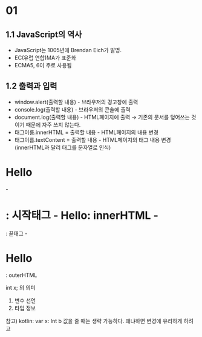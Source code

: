 # 01
## 1.1 JavaScript의 역사
- JavaScript는 1005년에 Brendan Eich가 발명.
- EC(유럽 연합)MA가 표준화
- ECMA5, 6이 주로 사용됨

## 1.2 출력과 입력
- window.alert(출력할 내용) - 브라우저의 경고창에 출력
- console.log(출력할 내용) - 브라우저의 콘솔에 출력
- document.log(출력할 내용) - HTML페이지에 출력 → 기존의 문서를 덮어쓰는 것이기 때문에 자주 쓰지 않는다.
- 태그이름.innerHTML = 출력할 내용 - HTML페이지의 내용 변경
- 태그이름.textContent = 출력할 내용 - HTML페이지의 태그 내용 변경(innerHTML과 달리  태그를 문자열로 인식)
<h1>Hello</h1>
- <h1>: 시작태그
- Hello: innerHTML
- </h1>: 끝태그
- <h1>Hello</h1>: outerHTML

int x; 의 의미
1. 변수 선언
2. 타입 정보

참고) kotlin:
var x: Int b 
값을 줄 때는 생략 가능하다.
왜냐하면 변경에 유리하게 하려고